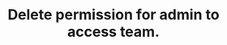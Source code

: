 ---
title: Delete permission for admin to access team.
excerpt: Project is typically 'manager' but is ignored.
api:
  file: api_docs.json
  operationId: delete_api-v3-accountshortname-projectshortname-account-team-adminkey
hidden: false
---